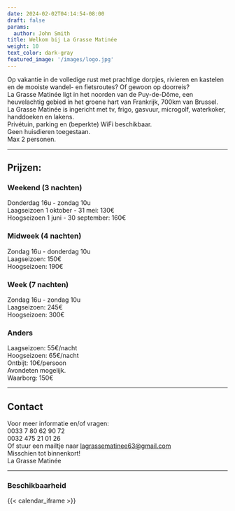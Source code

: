 ```yaml
---
date: 2024-02-02T04:14:54-08:00
draft: false
params:
  author: John Smith
title: Welkom bij La Grasse Matinée
weight: 10
text_color: dark-gray
featured_image: '/images/logo.jpg'
---
```



Op vakantie in de volledige rust met prachtige dorpjes, rivieren en kastelen en de mooiste wandel- en fietsroutes?
Of gewoon op doorreis?  
La Grasse Matinée ligt in het noorden van de Puy-de-Dôme, een heuvelachtig gebied in het groene hart van Frankrijk, 700km van Brussel.   
La Grasse Matinée is ingericht met tv, frigo, gasvuur, microgolf,  waterkoker,  handdoeken en lakens.   
Privétuin, parking en (beperkte) WiFi beschikbaar.   
Geen huisdieren toegestaan.   
Max 2 personen.   

***

## Prijzen:  
### Weekend (3 nachten)  
Donderdag 16u - zondag 10u  
Laagseizoen 1 oktober - 31 mei: 130€  
Hoogseizoen 1 juni  - 30 september: 160€  

### Midweek (4 nachten)  
Zondag 16u - donderdag 10u  
Laagseizoen: 150€  
Hoogseizoen: 190€  

### Week (7 nachten)  
Zondag 16u - zondag 10u  
Laagseizoen: 245€  
Hoogseizoen: 300€  

### Anders  
Laagseizoen: 55€/nacht   
Hoogseizoen: 65€/nacht  
Ontbijt: 10€/persoon  
Avondeten mogelijk.  
Waarborg: 150€ 

***

## Contact
Voor meer informatie en/of vragen:  
0033 7 80 62 90 72  
0032 475 21 01 26  
Of stuur een mailtje naar <lagrassematinee63@gmail.com>  
Misschien tot binnenkort!   
La Grasse Matinée   

***

### Beschikbaarheid
{{< calendar_iframe >}}